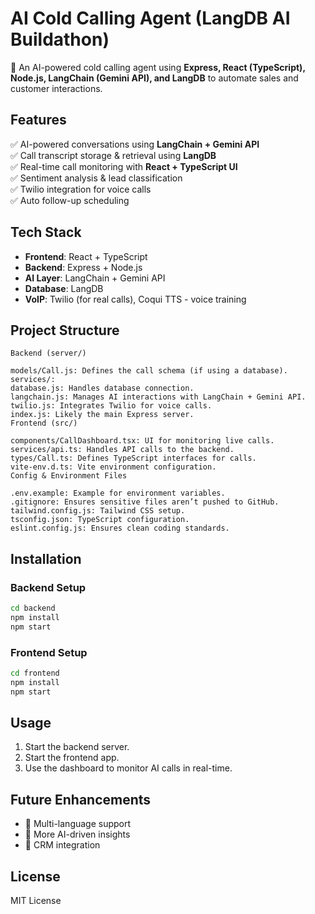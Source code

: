 # AI Cold Calling Agent (LangDB AI Buildathon)

🚀 An AI-powered cold calling agent using **Express, React (TypeScript), Node.js, LangChain (Gemini API), and LangDB** to automate sales and customer interactions.

## Features
✅ AI-powered conversations using **LangChain + Gemini API**  
✅ Call transcript storage & retrieval using **LangDB**  
✅ Real-time call monitoring with **React + TypeScript UI**  
✅ Sentiment analysis & lead classification  
✅ Twilio integration for voice calls  
✅ Auto follow-up scheduling  

## Tech Stack
- **Frontend**: React + TypeScript
- **Backend**: Express + Node.js
- **AI Layer**: LangChain + Gemini API
- **Database**: LangDB
- **VoIP**: Twilio (for real calls), Coqui TTS - voice training

## Project Structure
```
Backend (server/)

models/Call.js: Defines the call schema (if using a database).
services/:
database.js: Handles database connection.
langchain.js: Manages AI interactions with LangChain + Gemini API.
twilio.js: Integrates Twilio for voice calls.
index.js: Likely the main Express server.
Frontend (src/)

components/CallDashboard.tsx: UI for monitoring live calls.
services/api.ts: Handles API calls to the backend.
types/Call.ts: Defines TypeScript interfaces for calls.
vite-env.d.ts: Vite environment configuration.
Config & Environment Files

.env.example: Example for environment variables.
.gitignore: Ensures sensitive files aren’t pushed to GitHub.
tailwind.config.js: Tailwind CSS setup.
tsconfig.json: TypeScript configuration.
eslint.config.js: Ensures clean coding standards.

```

## Installation
### Backend Setup
```sh
cd backend
npm install
npm start
```

### Frontend Setup
```sh
cd frontend
npm install
npm start
```

## Usage
1. Start the backend server.
2. Start the frontend app.
3. Use the dashboard to monitor AI calls in real-time.


## Future Enhancements
- 🔹 Multi-language support
- 🔹 More AI-driven insights
- 🔹 CRM integration


## License
MIT License

